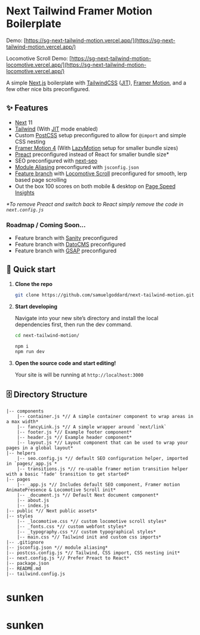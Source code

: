 # Next Tailwind Framer Motion Boilerplate
Demo: [https://sg-next-tailwind-motion.vercel.app/](https://sg-next-tailwind-motion.vercel.app/)

Locomotive Scroll Demo: [https://sg-next-tailwind-motion-locomotive.vercel.app/](https://sg-next-tailwind-motion-locomotive.vercel.app/)

A simple [Next.js](https://nextjs.org/) boilerplate with [TailwindCSS](https://tailwindcss.com/) ([JIT](https://tailwindcss.com/docs/just-in-time-mode)), [Framer Motion](https://www.framer.com/motion/), and a few other nice bits preconfigured.

## ✨ Features
- [Next](https://nextjs.org/) 11
- [Tailwind](https://tailwindcss.com/) (With [JIT](https://tailwindcss.com/docs/just-in-time-mode) mode enabled)
- Custom [PostCSS](https://postcss.org/) setup preconfigured to allow for `@import` and simple CSS nesting
- [Framer Motion 4](https://www.framer.com/motion/) (With [LazyMotion](https://www.framer.com/api/motion/lazy-motion/) setup for smaller bundle sizes)
- [Preact](https://preactjs.com/) preconfigured instead of React for smaller bundle size*
- SEO preconfigured with [next-seo](https://github.com/garmeeh/next-seo)
- [Module Aliasing](https://nextjs.org/docs/advanced-features/module-path-aliases) preconfigured with `jsconfig.json`
- [Feature branch](https://github.com/samuelgoddard/next-tailwind-motion/tree/locomotive-scroll) with [Locomotive Scroll](https://locomotivemtl.github.io/locomotive-scroll/) preconfigured for smooth, lerp based page scrolling
- Out the box 100 scores on both mobile &amp; desktop on [Page Speed Insights](https://developers.google.com/speed/pagespeed/insights/?url=https%3A%2F%2Fsg-next-tailwind-motion-locomotive.vercel.app%2F&tab=mobile)

_*To remove Preact and switch back to React simply remove the code in `next.config.js`_

### Roadmap / Coming Soon...
- Feature branch with [Sanity](https://www.sanity.io/) preconfigured
- Feature branch with [DatoCMS](https://www.datocms.com/) preconfigured
- Feature branch with [GSAP](https://greensock.com/gsap/) preconfigured

## 🚀 Quick start

1.  **Clone the repo**

    ```sh
    git clone https://github.com/samuelgoddard/next-tailwind-motion.git
    ```

2.  **Start developing**

    Navigate into your new site’s directory and install the local dependencies first, then run the dev command.

    ```sh
    cd next-tailwind-motion/
    
    npm i
    npm run dev
    ```

3.  **Open the source code and start editing!**

    Your site is will be running at `http://localhost:3000`

## 🗄 Directory Structure
```
|-- components
    |-- container.js *// A simple container component to wrap areas in a max width*
    |-- fancyLink.js *// A simple wrapper around `next/link`
    |-- footer.js *// Example footer component*
    |-- header.js *// Example header component*
    |-- layout.js *// Layout component that can be used to wrap your pages in a global layout*
|-- helpers
    |-- seo.config.js *// default SEO configuration helper, imported in `pages/_app.js`*
    |-- transitions.js *// re-usable framer motion transition helper with a basic 'fade' transition to get started*
|-- pages
    |-- _app.js *// Includes default SEO component, Framer motion AnimatePresence & Locomotive Scroll init*
    |-- _document.js *// Default Next document component*
    |-- about.js
    |-- index.js
|-- public *// Next public assets*
|-- styles
    |-- _locomotive.css *// custom locomotive scroll styles*
    |-- _fonts.css *// custom webfont styles*
    |-- _typography.css *// custom typographical styles*
    |-- main.css *// Tailwind init and custom css imports*
|-- .gitignore
|-- jsconfig.json *// module aliasing*
|-- postcss.config.js *// Tailwind, CSS import, CSS nesting init*
|-- next.config.js *// Prefer Preact to React*
|-- package.json
|-- README.md
|-- tailwind.config.js
```
# sunken
# sunken
